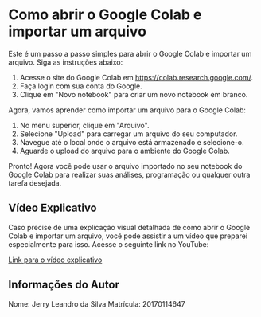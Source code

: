 # Como abrir o Google Colab e importar um arquivo

Este é um passo a passo simples para abrir o Google Colab e importar um arquivo. Siga as instruções abaixo:

1. Acesse o site do Google Colab em https://colab.research.google.com/.
2. Faça login com sua conta do Google.
3. Clique em "Novo notebook" para criar um novo notebook em branco.

Agora, vamos aprender como importar um arquivo para o Google Colab:

1. No menu superior, clique em "Arquivo".
2. Selecione "Upload" para carregar um arquivo do seu computador.
3. Navegue até o local onde o arquivo está armazenado e selecione-o.
4. Aguarde o upload do arquivo para o ambiente do Google Colab.

Pronto! Agora você pode usar o arquivo importado no seu notebook do Google Colab para realizar suas análises, programação ou qualquer outra tarefa desejada.

## Vídeo Explicativo

Caso precise de uma explicação visual detalhada de como abrir o Google Colab e importar um arquivo, você pode assistir a um vídeo que preparei especialmente para isso. Acesse o seguinte link no YouTube:

[Link para o vídeo explicativo](https://www.youtube.com/watch?v=AxzhVGyPb_Y&ab_channel=JerryLeandro)

## Informações do Autor

Nome: Jerry Leandro da Silva
Matrícula: 20170114647


